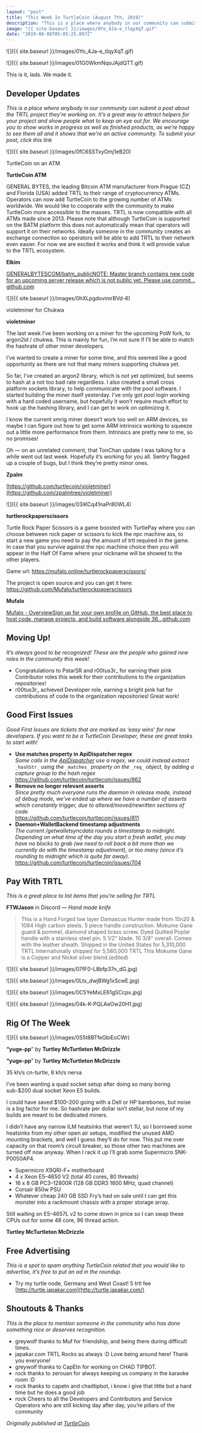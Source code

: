```yaml
---
layout: "post"
title: "This Week In TurtleCoin (August 7th, 2019)"
description: "This is a place where anybody in our community can submit a post about the TRTL project they’re working on. It’s a great way to attract helpers for your project and show people what to keep an eye…"
image: "{{ site.baseurl }}/images/0Yo_4Ja-e_tlqyXqT.gif"
date: "2019-08-08T05:05:25.897Z"
---
```


![]({{ site.baseurl }}/images/0Yo_4Ja-e_tlqyXqT.gif)

![]({{ site.baseurl }}/images/01G0WkmNqoJAjdQTT.gif)

This is it, lads. We made it.

## Developer Updates

_This is a place where anybody in our community can submit a post about the TRTL project they’re working on. It’s a great way to attract helpers for your project and show people what to keep an eye out for. We encourage you to show works in progress as well as finished products, as we’re happy to see them all and it shows that we’re an active community. To submit your post, click this link_

![]({{ site.baseurl }}/images/0fC6SSTxyOmj1eB20)

TurtleCoin on an ATM

**TurtleCoin ATM**

GENERAL BYTES, the leading Bitcoin ATM manufacturer from Prague (CZ) and Florida (USA) added TRTL to their range of cryptocurrency ATMs. Operators can now add TurtleCoin to the growing number of ATMs worldwide. We would like to cooperate with the community to make TurtleCoin more accessible to the masses. TRTL is now compatible with all ATMs made since 2013\. Please note that although TurtleCoin is supported on the BATM platform this does not automatically mean that operators will support it on their networks. Ideally someone in the community creates an exchange connection so operators will be able to add TRTL to their network even easier. For now we are excited it works and think it will provide value to the TRTL ecosystem.

**Elkim**

[GENERALBYTESCOM/batm_publicNOTE: Master branch contains new code for an upcoming server release which is not public yet. Please use commit…github.com](https://github.com/GENERALBYTESCOM/batm_public)

![]({{ site.baseurl }}/images/0hXLpgdovimrBVd-6)

violetminer for Chukwa

**violetminer**

The last week I’ve been working on a miner for the upcoming PoW fork, to argon2id / chukwa. This is mainly for fun, I’m not sure if I’ll be able to match the hashrate of other miner developers.

I’ve wanted to create a miner for some time, and this seemed like a good opportunity as there are not that many miners supporting chukwa yet.

So far, I’ve created an argon2 library, which is not yet optimized, but seems to hash at a not too bad rate regardless. I also created a small cross platform sockets library, to help communicate with the pool software. I started building the miner itself yesterday. I’ve only got pool login working with a hard coded username, but hopefully it won’t require much effort to hook up the hashing library, and I can get to work on optimizing it.

I know the current xmrig miner doesn’t work too well on ARM devices, so maybe I can figure out how to get some ARM intrinsics working to squeeze out a little more performance from them. Intrinsics are pretty new to me, so no promises!

Oh — on an unrelated comment, that TonChan update I was talking for a while went out last week. Hopefully it’s working for you all. Sentry flagged up a couple of bugs, but I think they’re pretty minor ones.

**Zpalm**

[https://github.com/turtlecoin/violetminer](https://github.com/zpalmtree/violetminer)

![]({{ site.baseurl }}/images/03iKCq41naPr80WL4)

**turtlerockpaperscissors**

Turtle Rock Paper Scissors is a game boosted with TurtlePay where you can choose between rock paper or scissors to kick the npc machine ass, to start a new game you need to pay the amount of trtl required in the game.  
In case that you survive against the npc machine choice then you will appear in the Half Of Fame where your nickname will be showed to the other players.

Game url: <https://mufalo.online/turtlerockpaperscissors/>

The project is open source and you can get it here: <https://github.com/Mufalo/turtlerockpaperscissors>

**Mufalo**

[Mufalo - OverviewSign up for your own profile on GitHub, the best place to host code, manage projects, and build software alongside 36…github.com](https://github.com/Mufalo)

## Moving Up!

_It’s always good to be recognized! These are the people who gained new roles in the community this week!_

- Congratulations to PstarSR and r00tus3r\_ for earning their pink Contributor roles this week for their contributions to the organization repositories!
- r00tus3r\_ achieved Developer role, earning a bright pink hat for contributions of code to the organization repositories! Great work!

## Good First Issues

_Good First Issues are tickets that are marked as ‘easy wins’ for new developers. If you want to be a TurtleCoin Developer, these are great tasks to start with!_

- **Use matches property in ApiDispatcher regex**  
  _Some calls in the_ [_ApiDispatcher_](https://github.com/turtlecoin/turtlecoin/blob/development/src/walletapi/ApiDispatcher.cpp) _use a regex, we could instead extract_ `_hashStr_` _using the_ `_matches_` _property on the_ `_req_` _object, by adding a capture group to the hash regex_ <https://github.com/turtlecoin/turtlecoin/issues/862>
- **Remove no longer relevant asserts**  
  _Since pretty much everyone runs the daemon in release mode, instead of debug mode, we’ve ended up where we have a number of asserts which constantly trigger, due to altered/moved/rewritten sections of code._  
  <https://github.com/turtlecoin/turtlecoin/issues/811>
- **Daemon+WalletBackend timestamp adjustments**  
  _The current /getwalletsyncdata rounds a timestamp to midnight. Depending on what time of the day you start a fresh wallet, you may have no blocks to grab (we need to roll back a bit more than we currently do with the timestamp adjustment), or too many (since it’s rounding to midnight which is quite far away)._  
  <https://github.com/turtlecoin/turtlecoin/issues/704>

## Pay With TRTL

_This is a great place to list items that you’re selling for TRTL_

**FTWJason** in Discord — _Hand made knife_

> This is a Hand Forged low layer Damascus Hunter made from 15n20 & 1084 High carbon steels. 5 piece handle construction. Mokume Gane guard & pommel, diamond shaped brass screw. Dyed Quilted Poplar handle with a stainless steel pin. 5 1/2" blade. 10 3/8" overall. Comes with the leather sheath. Shipped in the United States for 5,310,000 TRTL Internationally shipped for 5,580,000 TRTL This Mokume Gane is a Copper and Nickel silver blend.(edited)

![]({{ site.baseurl }}/images/07fF0-L8bfp37n_dG.jpg)

![]({{ site.baseurl }}/images/0Ltx_dwjBWg1xScwE.jpg)

![]({{ site.baseurl }}/images/0C5YeMxLE61gSCcpx.jpg)

![]({{ site.baseurl }}/images/04k-K-PQLAeOw20H1.jpg)

## Rig Of The Week

![]({{ site.baseurl }}/images/0S5t8BTfeGbiEoCWr)

**“yuge-pp**” by **Turtley McTurtleton McDrizzle**

**“yuge-pp**” by **Turtley McTurtleton McDrizzle**

35 kh/s cn-turtle, 8 kh/s nerva

I’ve been wanting a quad socket setup after doing so many boring sub-$200 dual socket Xeon E5 builds.

I could have saved $100–200 going with a Dell or HP barebones, but noise is a big factor for me. So hashrate per dollar isn’t stellar, but none of my builds are meant to be dedicated miners.

I didn’t have any narrow ILM heatsinks that weren’t 1U, so I borrowed some heatsinks from my other open air setups, modified the unused AMD mounting brackets, and well I guess they’ll do for now. This put me over capacity on that room’s circuit breaker, so those other two machines are turned off now anyway. When I rack it up I’ll grab some Supermicro SNK-P0050AP4.

- Supermicro X9QRI-F+ motherboard
- 4 x Xeon E5–4650 V2 (total 40 cores, 80 threads)
- 16 x 8 GB PC3–12800R (128 GB DDR3 1600 MHz, quad channel)
- Corsair 850w PSU
- Whatever cheap 240 GB SSD Fry’s had on sale until I can get this monster into a rackmount chassis with a proper storage array.

Still waiting on E5–4657L v2 to come down in price so I can swap these CPUs out for some 48 core, 96 thread action.

**Turtley McTurtleton McDrizzle**

## Free Advertising

_This is a spot to spam anything TurtleCoin related that you would like to advertise, it’s free to put an ad in the roundup._

- Try my turtle node, Germany and West Coast! 5 trtl fee [http://turtle.japakar.com](http://turtle.japakar.com/)

## Shoutouts & Thanks

_This is the place to mention someone in the community who has done something nice or deserves recognition._

- greywolf thanks to Muf for friendship, and being there during difficult times.
- japakar.com TRTL Rocks as always :D Love being around here! Thank you everyone!
- greywolf thanks to CapEtn for working on CHAD TIPBOT.
- rock thanks to zerouan for always keeping us company in the karaoke room :D
- rock thanks to capetn and chadtipbot, i know i give that little bot a hard time but he does a good job
- rock Cheers to all the Developers and Contributors and Service Operators who are still kicking day after day, you’re pillars of the community

_Originally published at_ [_TurtleCoin_](http://blog.turtlecoin.lol/archives/this-week-in-turtlecoin-august-7th-2019/)_._
